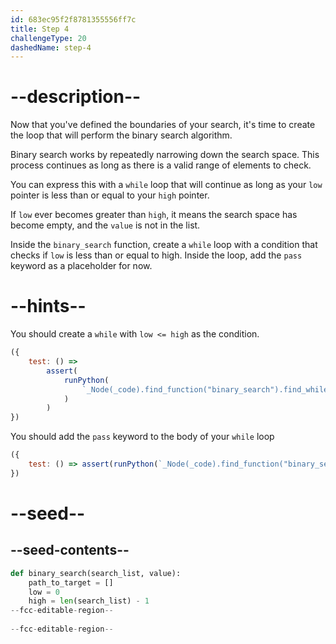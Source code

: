 ```yaml
---
id: 683ec95f2f8781355556ff7c
title: Step 4
challengeType: 20
dashedName: step-4
---
```


# --description--

Now that you've defined the boundaries of your search, it's time to create the loop that will perform the binary search algorithm.

Binary search works by repeatedly narrowing down the search space. This process continues as long as there is a valid range of elements to check.

You can express this with a `while` loop that will continue as long as your `low` pointer is less than or equal to your `high` pointer.

If `low` ever becomes greater than `high`, it means the search space has become empty, and the `value` is not in the list.

Inside the `binary_search` function, create a `while` loop with a condition that checks if `low` is less than or equal to high. Inside the loop, add the `pass` keyword as a placeholder for now.

# --hints--

You should create a `while` with `low <= high` as the condition.

```js
({ 
    test: () => 
        assert(
            runPython(
                `_Node(_code).find_function("binary_search").find_whiles()[0].find_conditions()[0].is_equivalent("low <= high")`
            )
        )
})
```

You should add the `pass` keyword to the body of your `while` loop

```js
({
    test: () => assert(runPython(`_Node(_code).find_function("binary_search").find_whiles()[0].find_body().has_pass()`)) 
})
```

# --seed--

## --seed-contents--

```py
def binary_search(search_list, value):
    path_to_target = []
    low = 0
    high = len(search_list) - 1
--fcc-editable-region--
    
--fcc-editable-region--
```
